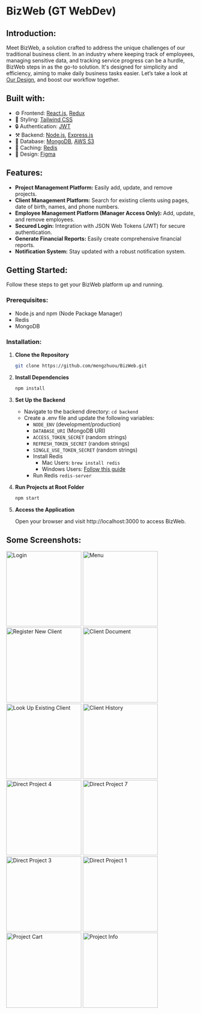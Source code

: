 # BizWeb (GT WebDev)
## Introduction:
Meet BizWeb, a solution crafted to address the unique challenges of our traditional business client. In an industry where keeping track of employees, managing sensitive data, and tracking service progress can be a hurdle, BizWeb steps in as the go-to solution. It's designed for simplicity and efficiency, aiming to make daily business tasks easier. Let’s take a look at [Our Design](https://www.figma.com/file/9BnnS857uTXRENUSRkwfyT/BizWeb?type=design&node-id=228%3A35&mode=design&t=WRgSDJnPg34lun0h-1), and boost our workflow together.

## Built with:

- ⚙️ Frontend: [React.js](https://reactjs.org/), [Redux](https://redux.js.org/)
- 🌈 Styling: [Tailwind CSS](https://tailwindcss.com/)
- 🔒 Authentication: [JWT](https://jwt.io/)
- ⚒️ Backend: [Node.js](https://nodejs.org/), [Express.js](https://expressjs.com/)
- 🍃 Database: [MongoDB](https://www.mongodb.com/), [AWS S3](https://aws.amazon.com/s3/)
- 🔄 Caching: [Redis](https://redis.io/)
- 🎨 Design: [Figma](https://www.figma.com/)

## Features:

- **Project Management Platform:** Easily add, update, and remove projects.
- **Client Management Platform:** Search for existing clients using pages, date of birth, names, and phone numbers.
- **Employee Management Platform (Manager Access Only):** Add, update, and remove employees.
- **Secured Login:** Integration with JSON Web Tokens (JWT) for secure authentication.
- **Generate Financial Reports:** Easily create comprehensive financial reports.
- **Notification System:** Stay updated with a robust notification system.

## Getting Started:

Follow these steps to get your BizWeb platform up and running.

### Prerequisites:

- Node.js and npm (Node Package Manager)
- Redis
- MongoDB

### Installation:

1. **Clone the Repository**
   ```bash
   git clone https://github.com/mengzhuou/BizWeb.git
2. **Install Dependencies**
   ```bash
   npm install
3. **Set Up the Backend**
   - Navigate to the backend directory: ```cd backend```
   - Create a .env file and update the following variables:
      - `NODE_ENV` (development/production)
      - `DATABASE_URI` (MongoDB URI)
      - `ACCESS_TOKEN_SECRET` (random strings)
      - `REFRESH_TOKEN_SECRET` (random strings)
      - `SINGLE_USE_TOKEN_SECRET` (random strings)
      - Install Redis
         - Mac Users: ```brew install redis```
         - Windows Users: [Follow this guide](https://github.com/duc-beluga/Redis_Use_Cases)
      - Run Redis ```redis-server```
4. **Run Projects at Root Folder**
   ```bash
   npm start
5. **Access the Application**
   
   Open your browser and visit http://localhost:3000 to access BizWeb.

## Some Screenshots: 

<img src="https://github.com/tuancai99/BizWeb/assets/93027364/127f93a8-ee14-4520-8813-1d32128c1df8" alt="Login" width="200"/>
<img src="https://github.com/tuancai99/BizWeb/assets/93027364/4907a698-20b6-411e-a987-dff77ee015d7" alt="Menu" width="200"/>
<img src="https://github.com/tuancai99/BizWeb/assets/93027364/146ed08e-72e1-49ef-ad7f-aa8cd37fe50a" alt="Register New Client" width="200"/>
<img src="https://github.com/tuancai99/BizWeb/assets/93027364/d4b704ac-a189-4075-b69a-e3b238d1c7df" alt="Client Document" width="200"/>
<img src="https://github.com/tuancai99/BizWeb/assets/93027364/a831f6f9-6af1-4041-86e1-f308d466e27f" alt="Look Up Existing Client" width="200"/>
<img src="https://github.com/tuancai99/BizWeb/assets/93027364/24988ba1-5b8d-43bf-9a1e-8d13ceef7746" alt="Client History" width="200"/>
<img src="https://github.com/tuancai99/BizWeb/assets/93027364/81012c4a-eb18-4d93-a68e-5055cd4a0662" alt="Direct Project 4" width="200"/>
<img src="https://github.com/tuancai99/BizWeb/assets/93027364/53f98df5-0ac5-4e1f-8466-580a2a63b086" alt="Direct Project 7" width="200"/>
<img src="https://github.com/tuancai99/BizWeb/assets/93027364/c7fc44e9-3aee-4e83-93a8-792b7e1cf2a3" alt="Direct Project 3" width="200"/>
<img src="https://github.com/tuancai99/BizWeb/assets/93027364/921b7b10-96f0-4eef-b6e3-c3dcc8331bd1" alt="Direct Project 1" width="200"/>
<img src="https://github.com/tuancai99/BizWeb/assets/93027364/64406035-d5f5-4038-bee8-4759d78e8b76" alt="Project Cart" width="200"/>
<img src="https://github.com/tuancai99/BizWeb/assets/93027364/89e348a3-111f-45e6-ac18-44ce1feeea10" alt="Project Info" width="200"/>













